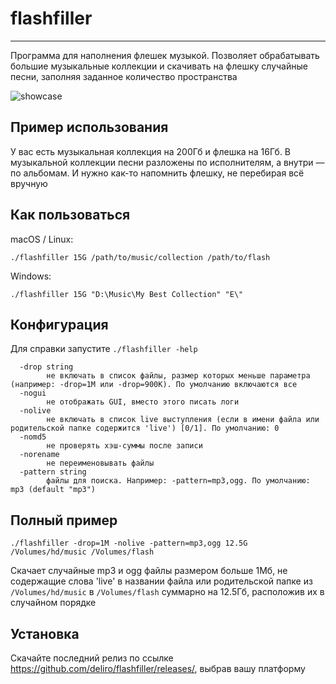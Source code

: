 # flashfiller

* * *

Программа для наполнения флешек музыкой. Позволяет обрабатывать большие музыкальные коллекции и скачивать на флешку случайные песни, заполняя заданное количество пространства

![showcase](https://github.com/deliro/flashfiller/blob/master/showcase.gif?raw=true)

## Пример использования

У вас есть музыкальная коллекция на 200Гб и флешка на 16Гб. В музыкальной коллекции песни разложены по исполнителям, а внутри — по альбомам. И нужно как-то напомнить флешку, не перебирая всё вручную

## Как пользоваться

macOS / Linux: 

`./flashfiller 15G /path/to/music/collection /path/to/flash`

Windows:

`./flashfiller 15G "D:\Music\My Best Collection" "E\"`

## Конфигурация

Для справки запустите `./flashfiller -help`

```
  -drop string
    	не включать в список файлы, размер которых меньше параметра (например: -drop=1M или -drop=900K). По умолчанию включаются все
  -nogui
    	не отображать GUI, вместо этого писать логи
  -nolive
    	не включать в список live выступления (если в имени файла или родительской папке содержится 'live') [0/1]. По умолчанию: 0
  -nomd5
    	не проверять хэш-суммы после записи
  -norename
    	не переименовывать файлы
  -pattern string
    	файлы для поиска. Например: -pattern=mp3,ogg. По умолчанию: mp3 (default "mp3")
```

## Полный пример

`./flashfiller -drop=1M -nolive -pattern=mp3,ogg 12.5G /Volumes/hd/music /Volumes/flash`

Скачает случайные mp3 и ogg файлы размером больше 1Мб, не содержащие слова 'live' в названии файла или родительской папке из `/Volumes/hd/music` в `/Volumes/flash` суммарно на 12.5Гб, расположив их в случайном порядке


## Установка

Скачайте последний релиз по ссылке https://github.com/deliro/flashfiller/releases/, выбрав вашу платформу

